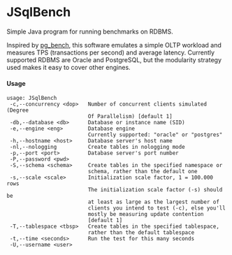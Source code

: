 # JSqlBench
Simple Java program for running benchmarks on RDBMS.

Inspired by [pg_bench](https://www.postgresql.org/docs/devel/static/pgbench.html), this software emulates a simple OLTP workload and measures TPS (transactions per second) and average latency. Currently supported RDBMS are Oracle and PostgreSQL, but the modularity strategy used makes it easy to cover other engines.

#### Usage
```
usage: JSqlBench
 -c,--concurrency <dop>   Number of concurrent clients simulated (Degree
                          Of Parallelism) [default 1]
 -db,--database <db>      Database or instance name (SID)
 -e,--engine <eng>        Database engine
                          Currently supported: "oracle" or "postgres"
 -h,--hostname <host>     Database server's host name
 -nl,--nologging          Create tables in nologging mode
 -p,--port <port>         Database server's port number
 -P,--password <pwd>
 -S,--schema <schema>     Create tables in the specified namespace or
                          schema, rather than the default one
 -s,--scale <scale>       Initialization scale factor, 1 = 100.000 rows
                          The initialization scale factor (-s) should be
                          at least as large as the largest number of
                          clients you intend to test (-c), else you'll
                          mostly be measuring update contention
                          [default 1]
 -T,--tablespace <tbsp>   Create tables in the specified tablespace,
                          rather than the default tablespace
 -t,--time <seconds>      Run the test for this many seconds
 -U,--username <user>
 ```
